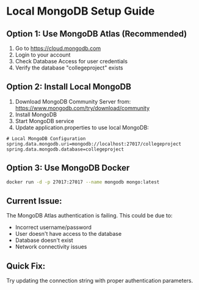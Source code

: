 # Local MongoDB Setup Guide

## Option 1: Use MongoDB Atlas (Recommended)
1. Go to https://cloud.mongodb.com
2. Login to your account
3. Check Database Access for user credentials
4. Verify the database "collegeproject" exists

## Option 2: Install Local MongoDB
1. Download MongoDB Community Server from: https://www.mongodb.com/try/download/community
2. Install MongoDB
3. Start MongoDB service
4. Update application.properties to use local MongoDB:

```properties
# Local MongoDB Configuration
spring.data.mongodb.uri=mongodb://localhost:27017/collegeproject
spring.data.mongodb.database=collegeproject
```

## Option 3: Use MongoDB Docker
```bash
docker run -d -p 27017:27017 --name mongodb mongo:latest
```

## Current Issue:
The MongoDB Atlas authentication is failing. This could be due to:
- Incorrect username/password
- User doesn't have access to the database
- Database doesn't exist
- Network connectivity issues

## Quick Fix:
Try updating the connection string with proper authentication parameters.
